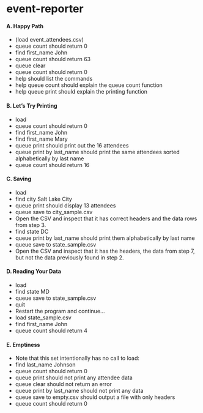 event-reporter
==============

#### A. Happy Path

* (load event_attendees.csv)
* queue count should return 0
* find first_name John
* queue count should return 63
* queue clear
* queue count should return 0
* help should list the commands
* help queue count should explain the queue count function
* help queue print should explain the printing function


#### B. Let’s Try Printing

* load
* queue count should return 0
* find first_name John
* find first_name Mary
* queue print should print out the 16 attendees
* queue print by last_name should print the same attendees sorted alphabetically by last name
* queue count should return 16

#### C. Saving

* load
* find city Salt Lake City
* queue print should display 13 attendees
* queue save to city_sample.csv
* Open the CSV and inspect that it has correct headers and the data rows from step 3.
* find state DC
* queue print by last_name should print them alphabetically by last name
* queue save to state_sample.csv
* Open the CSV and inspect that it has the headers, the data from step 7, but not the data previously found in step 2.



#### D. Reading Your Data

* load
* find state MD
* queue save to state_sample.csv
* quit
* Restart the program and continue…
* load state_sample.csv
* find first_name John
* queue count should return 4


#### E. Emptiness

* Note that this set intentionally has no call to load:
* find last_name Johnson
* queue count should return 0
* queue print should not print any attendee data
* queue clear should not return an error
* queue print by last_name should not print any data
* queue save to empty.csv should output a file with only headers
* queue count should return 0
